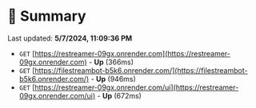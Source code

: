 # 📖 Summary
Last updated: **5/7/2024, 11:09:36 PM**

- `GET` [https://restreamer-09gx.onrender.com](https://restreamer-09gx.onrender.com) - **Up** (366ms)
- `GET` [https://filestreambot-b5k6.onrender.com/](https://filestreambot-b5k6.onrender.com/) - **Up** (946ms)
- `GET` [https://restreamer-09gx.onrender.com/ui](https://restreamer-09gx.onrender.com/ui) - **Up** (672ms)
